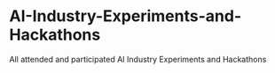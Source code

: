 # AI-Industry-Experiments-and-Hackathons
All attended and participated AI Industry Experiments and Hackathons
